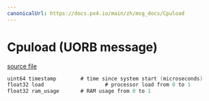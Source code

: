 ```yaml
---
canonicalUrl: https://docs.px4.io/main/zh/msg_docs/Cpuload
---
```


# Cpuload (UORB message)



[source file](https://github.com/PX4/PX4-Autopilot/blob/release/1.14/msg/Cpuload.msg)

```c
uint64 timestamp        # time since system start (microseconds)
float32 load                    # processor load from 0 to 1
float32 ram_usage       # RAM usage from 0 to 1

```
